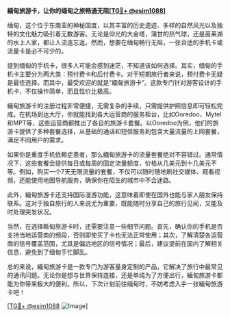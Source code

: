 **緬甸旅游卡，让你的缅甸之旅畅通无阻[[TG💪+ @esim1088](https://t.me/s/esim1088)]**

缅甸，这个位于东南亚的神秘国度，以其丰富的历史遗迹、多样的自然风光以及独特的文化魅力吸引着无数游客。无论是仰光的大金塔，蒲甘的热气球，还是茵莱湖的水上人家，都让人流连忘返。然而，想要在缅甸畅行无阻，一张合适的手机卡或流量卡是必不可少的。

提到缅甸的手机卡，很多人可能会感到迷茫，不知道该如何选择。其实，缅甸的手机卡主要分为两大类：预付费卡和后付费卡。对于短期旅行者来说，预付费卡无疑是最佳选择。而其中，最受欢迎的就是“緬甸旅游卡”。这款专门针对游客设计的手机卡，不仅操作简单，而且性价比极高。

緬甸旅游卡的注册过程非常便捷，无需复杂的手续，只需提供护照信息即可轻松完成。在机场到达大厅，你就能找到各大运营商的服务柜台，比如Ooredoo、Mytel和MPT等，这些运营商都推出了各自的旅游卡套餐。以Ooredoo为例，他们的旅游卡提供了多种套餐选择，从基础的通话和短信服务到包含大量流量的上网套餐，满足不同用户的需求。

如果你是重度手机依赖症患者，那么緬甸旅游卡的流量套餐绝对不容错过。通常情况下，这些套餐会提供每日或每周的固定流量额度，价格从几美元到十几美元不等。例如，购买一个7天无限流量的套餐，不仅可以随时随地刷社交媒体、观看视频，还能使用地图导航服务，确保你在陌生的城市中不会迷路。

此外，緬甸旅游卡还支持国际漫游功能，这意味着即使在国外也能与家人朋友保持联系。这对于独自旅行的人来说尤为重要，既能随时分享自己的旅行见闻，又能及时处理突发状况。

当然，在选择緜甸旅游卡时，还需要注意一些细节问题。首先，确认你的手机是否支持当地运营商的频段，否则即使买了卡也无法正常使用；其次，了解清楚各运营商的信号覆盖范围，尤其是偏远地区的信号情况；最后，建议提前在国内了解相关信息，避免到了缅甸手忙脚乱。

总的来说，緬甸旅游卡是一款专门为游客量身定制的产品，它解决了旅行中最常见的通讯问题。无论你是想与世界保持连接，还是单纯为了方便出行，緬甸旅游卡都能为你带来极大的便利。所以，下次计划前往缅甸时，不妨考虑入手一张緬甸旅游卡吧！

[[TG💪+ @esim1088](https://t.me/s/esim1088) ![Image](https://i.postimg.cc/4NQfJmqS/Snipaste-2025-05-13-00-14-12.png)]